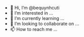 - 👋 Hi, I’m @bequynhcuti
- 👀 I’m interested in ...
- 🌱 I’m currently learning ...
- 💞️ I’m looking to collaborate on ...
- 📫 How to reach me ...

<!---
bequynhcuti/bequynhcuti is a ✨ special ✨ repository because its `README.md` (this file) appears on your GitHub profile.
You can click the Preview link to take a look at your changes.
--->
